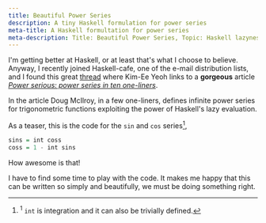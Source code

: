 ```yaml
---
title: Beautiful Power Series
description: A tiny Haskell formulation for power series
meta-title: A Haskell formultation for power series
meta-description: Title: Beautiful Power Series, Topic: Haskell lazyness math, Language: Haskell, Published: 2015-12-26
---
```


I'm getting better at Haskell, or at least that's what I choose to believe. Anyway,
I recently joined Haskell-cafe, one of the e-mail distribution lists, and I found
this great
[thread](https://mail.haskell.org/pipermail/haskell-cafe/2015-December/122521.html)
where Kim-Ee Yeoh links to a **gorgeous**
article *[Power serious: power series in ten one-liners](http://www.cs.dartmouth.edu/~doug/powser.html)*.

In the article Doug McIlroy, in a few one-liners, defines infinite power series
for trigonometric functions exploiting the power of Haskell's lazy evaluation.

As a teaser, this is the code for the `sin` and `cos` series[^1],

```haskell
sins = int coss
coss = 1 - int sins
```

How awesome is that!

I have to find some time to play with the code. It makes me happy that this can
be written so simply and beautifully, we must be doing something right.

[^1]: <sup>1</sup> `int` is integration and it can also be trivially defined.
